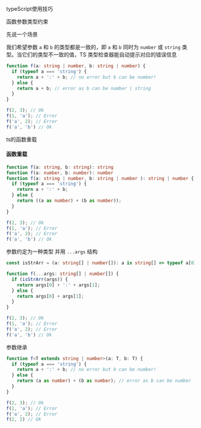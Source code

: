 typeScript使用技巧



函数参数类型约束

先说一个场景

我们希望参数 `a` 和 `b` 的类型都是一致的，即 `a` 和 `b` 同时为 `number` 或 `string` 类型。当它们的类型不一致的值，TS 类型检查器能自动提示对应的错误信息

```typescript
function f(a: string | number, b: string | number) {
  if (typeof a === 'string') {
    return a + ':' + b; // no error but b can be number!
  } else {
    return a + b; // error as b can be number | string
  }
}

f(2, 3); // Ok
f(1, 'a'); // Error
f('a', 2); // Error
f('a', 'b') // Ok
```

ts的函数重载

#### 函数重载

```ts
function f(a: string, b: string): string
function f(a: number, b: number): number
function f(a: string | number, b: string | number ): string | number {
  if (typeof a === 'string') {
    return a + ':' + b;
  } else {
    return ((a as number) + (b as number));
  }
}

f(2, 3); // Ok
f(1, 'a'); // Error
f('a', 2); // Error
f('a', 'b') // Ok
```

参数约定为一种类型 并用  `...args` 结构 

```ts
const isStrArr = (a: string[] | number[]): a is string[] => typeof a[0] === 'string'

function f(...args: string[] | number[]) {
  if (isStrArr(args)) {
    return args[0] + ':' + args[1];
  } else {
    return args[0] + args[1];
  }
}

f(2, 3); // Ok
f(1, 'a'); // Error
f('a', 2); // Error
f('a', 'b') // Ok
```

参数继承 

```ts
function f<T extends string | number>(a: T, b: T) {
  if (typeof a === 'string') {
    return a + ':' + b; // no error but b can be number!
  } else {
    return (a as number) + (b as number); // error as b can be number | string
  }
}

f(2, 3); // Ok
f(1, 'a'); // Error
f('a', 2); // Error
f(2, 2) // Ok
```
